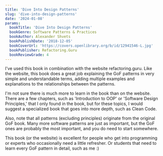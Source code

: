 ```yaml
---
title: 'Dive Into Design Patterns'
slug: 'dive-into-design-patterns'
date: '2024-01-08'
params:
  bookTitle: 'Dive Into Design Patterns'
  bookGenre: Software Patterns & Practices
  bookAuthor: Alexander Shvets
  bookPublishDate: '2018-12-05'
  bookCoverUrl: 'https://covers.openlibrary.org/b/id/12941546-L.jpg'
  bookPublisher: Refactoring.Guru
  bookReviewGrade: 4
---
```


I've used this book in combination with the website refactoring.guru. Like the website, this book does a great job explaining the GoF patterns in very simple and understandable terms, adding multiple examples and explanations to the relationships between the patterns.

I'm not sure there is much more to learn in the book than on the website. There are a few chapters, such as 'Introduction to OOP' or 'Software Design Principles,' that I only found in the book, but for these topics, I would suggest a specialized book that goes into more depth, such as Clean Code.

Also, note that all patterns (excluding principles) originate from the original GoF book. Many more software patterns are just as important, but the GoF ones are probably the most important, and you do need to start somewhere.

This book (or the website) is excellent for people who get into programming or experts who occasionally need a little refresher. Or students that need to learn every GoF pattern in detail, such as me :)